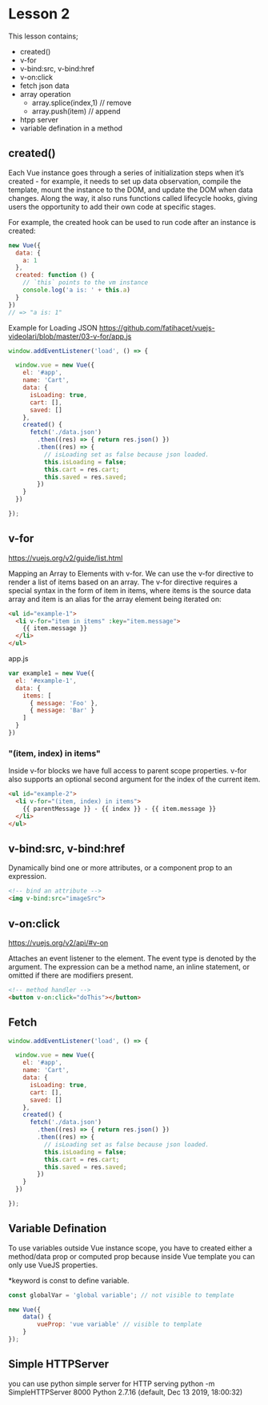 # Lesson 2

This lesson contains;
- created()
- v-for
- v-bind:src, v-bind:href
- v-on:click
- fetch json data
- array operation
    - array.splice(index,1) // remove
    - array.push(item) // append
- htpp server
- variable defination in a method

## created()
Each Vue instance goes through a series of initialization steps when it’s created - for example, it needs to set up data observation, compile the template, mount the instance to the DOM, and update the DOM when data changes. Along the way, it also runs functions called lifecycle hooks, giving users the opportunity to add their own code at specific stages.

For example, the created hook can be used to run code after an instance is created:

```javascript
new Vue({
  data: {
    a: 1
  },
  created: function () {
    // `this` points to the vm instance
    console.log('a is: ' + this.a)
  }
})
// => "a is: 1"
```

Example for Loading JSON
https://github.com/fatihacet/vuejs-videolari/blob/master/03-v-for/app.js

```javascript
window.addEventListener('load', () => {

  window.vue = new Vue({
    el: '#app',
    name: 'Cart',
    data: {
      isLoading: true,
      cart: [],
      saved: []
    },
    created() {
      fetch('./data.json')
        .then((res) => { return res.json() })
        .then((res) => {
          // isLoading set as false because json loaded.
          this.isLoading = false;
          this.cart = res.cart;
          this.saved = res.saved;
        })
    }
  })

});
```

## v-for
https://vuejs.org/v2/guide/list.html

Mapping an Array to Elements with v-for.
We can use the v-for directive to render a list of items based on an array. The v-for directive requires a special syntax in the form of item in items, where items is the source data array and item is an alias for the array element being iterated on:

```html
<ul id="example-1">
  <li v-for="item in items" :key="item.message">
    {{ item.message }}
  </li>
</ul>
```
app.js
```javascript
var example1 = new Vue({
  el: '#example-1',
  data: {
    items: [
      { message: 'Foo' },
      { message: 'Bar' }
    ]
  }
})
```

### "(item, index) in items"

Inside v-for blocks we have full access to parent scope properties. v-for also supports an optional second argument for the index of the current item.
```html
<ul id="example-2">
  <li v-for="(item, index) in items">
    {{ parentMessage }} - {{ index }} - {{ item.message }}
  </li>
</ul>
```

## v-bind:src, v-bind:href
Dynamically bind one or more attributes, or a component prop to an expression.

```html
<!-- bind an attribute -->
<img v-bind:src="imageSrc">

```

## v-on:click

https://vuejs.org/v2/api/#v-on

Attaches an event listener to the element. The event type is denoted by the argument. The expression can be a method name, an inline statement, or omitted if there are modifiers present.

```html
<!-- method handler -->
<button v-on:click="doThis"></button>
```

## Fetch
```javascript
window.addEventListener('load', () => {

  window.vue = new Vue({
    el: '#app',
    name: 'Cart',
    data: {
      isLoading: true,
      cart: [],
      saved: []
    },
    created() {
      fetch('./data.json')
        .then((res) => { return res.json() })
        .then((res) => {
          // isLoading set as false because json loaded.
          this.isLoading = false;
          this.cart = res.cart;
          this.saved = res.saved;
        })
    }
  })

});
```

## Variable Defination
To use variables outside Vue instance scope, you have to created either a method/data prop or computed prop because inside Vue template you can only use VueJS properties.

*keyword is const to define variable.

```javascript
const globalVar = 'global variable'; // not visible to template

new Vue({
    data() {
        vueProp: 'vue variable' // visible to template
    }
});
```

## Simple HTTPServer
you can use python simple server for HTTP serving
python -m SimpleHTTPServer 8000
Python 2.7.16 (default, Dec 13 2019, 18:00:32) 
